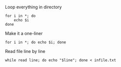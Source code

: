 Loop everything in directory
```
for i in *; do
    echo $i
done
```
Make it a one-liner
```
for i in *; do echo $i; done
```
Read file line by line
```
while read line; do echo "$line"; done < infile.txt
```
